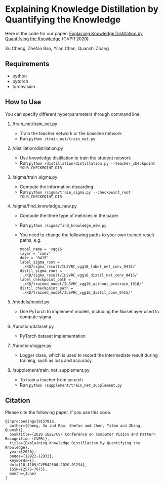 

<!-- PROJECT TITLE -->
# Explaining Knowledge Distillation by Quantifying the Knowledge

<!-- ABOUT THE PROJECT -->

Here is the code for our paper: [Explaining Knowledge Distillation by Quantifying the Knowledge](https://arxiv.org/abs/2003.03622) (CVPR 2020).

Xu Cheng, Zhefan Rao, Yilan Chen, Quanshi Zhang

<!-- GETTING STARTED -->
## Requirements

- python
- pytorch
- torchvision

## How to Use

You can specify different hyperparameters through command line.

1. /train_net/train_net.py                     

   - Train the teacher network or the baseline network
   - Run `python /train_net/train_net.py`

2. /distillation/distillation.py               

   - Use knowledge distillation to train the student network
   - Run `python /distillation/distillation.py --teacher_checkpoint YOUR_CHECKPOINT_DIR`

3. /sigma/train_sigma.py                     

   - Compute the information discarding
   - Run `python /sigma/train_sigma.py --checkpoint_root YOUR_CHECKPOINT_DIR`

4. /sigma/find_knowledge_new.py     

   - Compute the three type of metrices in the paper

   - Run `python /sigma/find_knowledge_new.py`

   - You need to change the following paths to your own trained result paths, e.g.

     ```
     model_name = 'vgg16'
     layer = 'conv'
     date = '0415'
     label_sigma_root = './KD/sigma_result/ILSVRC_vgg16_label_net_conv_0415/'
     distil_sigma_root = './KD/sigma_result/ILSVRC_vgg16_distil_net_conv_0415/'
     label_checkpoint_path = './KD/trained_model/ILSVRC_vgg16_without_pretrain_1018/'
     distil_checkpoint_path = './KD/trained_model/ILSVRC_vgg16_distil_conv_0415/'
     ```

5. /models/model.py                            

   - Use PyTorch to implement models, including the NoiseLayer used to compute sigma

6. /function/dataset.py                        

   - PyTorch dataset implementation

7. /function/logger.py                          

   - Logger class, which is used to record the intermediate result during training, such as loss and accuracy

8. /supplement/train_net_supplement.py                                   

   - To train a teacher from scratch
   - Run `python /supplement/train_net_supplement.py`


## Citation

Please cite the following paper, if you use this code.

```
@inproceedings{9157818,
  author={Cheng, Xu and Rao, Zhefan and Chen, Yilan and Zhang, Quanshi},
  booktitle={2020 IEEE/CVF Conference on Computer Vision and Pattern Recognition (CVPR)}, 
  title={Explaining Knowledge Distillation by Quantifying the Knowledge}, 
  year={2020},
  pages={12922-12932},
  keywords={},
  doi={10.1109/CVPR42600.2020.01294},
  ISSN={2575-7075},
  month={June}
}
```






